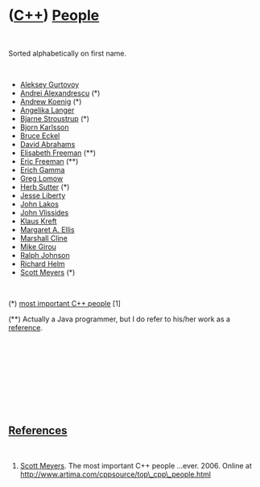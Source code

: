 



 

 

 

 

 

([C++](Cpp.md)) [People](CppPeople.md)
========================================

 

Sorted alphabetically on first name.

 

-   [Aleksey Gurtovoy](CppAlekseyGurtovoy.md)
-   [Andrei Alexandrescu](CppAndreiAlexandrescu.md) (\*)
-   [Andrew Koenig](CppAndrewKoenig.md) (\*)
-   [Angelika Langer](CppAngelikaLanger.md)
-   [Bjarne Stroustrup](CppBjarneStroustrup.md) (\*)
-   [Bjorn Karlsson](CppBjornKarlsson.md)
-   [Bruce Eckel](CppBruceEckel.md)
-   [David Abrahams](CppDavidAbrahams.md)
-   [Elisabeth Freeman](CppElisabethFreeman.md) (\*\*)
-   [Eric Freeman](CppEricFreeman.md) (\*\*)
-   [Erich Gamma](CppErichGamma.md)
-   [Greg Lomow](CppGregLomow.md)
-   [Herb Sutter](CppHerbSutter.md) (\*)
-   [Jesse Liberty](CppJesseLiberty.md)
-   [John Lakos](CppJohnLakos.md)
-   [John Vlissides](CppJohnVlissides.md)
-   [Klaus Kreft](CppKlausKreft.md)
-   [Margaret A. Ellis](CppMargaretAEllis.md)
-   [Marshall Cline](CppMarshallCline.md)
-   [Mike Girou](CppMikeGirou.md)
-   [Ralph Johnson](CppRalphJohnson.md)
-   [Richard Helm](CppRichardHelm.md)
-   [Scott Meyers](CppScottMeyers.md) (\*)

 

(\*) [most important C++ people](CppMostImportantCppPeople.md) \[1\]

(\*\*) Actually a Java programmer, but I do refer to his/her work as a
[reference](CppReferences.md).

 

 

 

 

 

[References](CppReferences.md)
-------------------------------

 

1.  [Scott Meyers](CppScottMeyers.md). The most important C++
    people ...ever. 2006. Online at
    http://www.artima.com/cppsource/top\_cpp\_people.html

 

 

 

 

 





 



